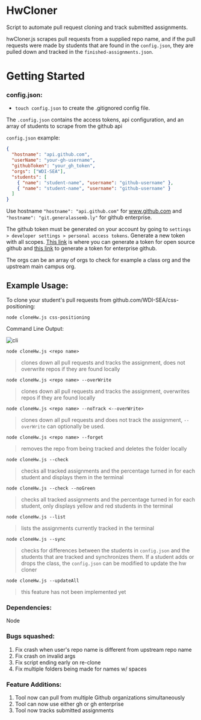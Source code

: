 # HwCloner

Script to automate pull request cloning and track submitted assignments.

hwCloner.js scrapes pull requests from a supplied repo name, and if the pull requests were made by students that are found in the `config.json`, they are pulled down and tracked in the `finished-assignments.json`.

# Getting Started

### config.json:

* `touch config.json` to create the .gitignored config file. 

The `.config.json` contains the access tokens, api configuration, and an array of students to scrape from the github api

`config.json` example:

```json
{ 
  "hostname": "api.github.com",
  "userName": "your-gh-username",
  "githubToken": "your_gh_token",
  "orgs": ["WDI-SEA"],
  "students": [
    { "name": "student-name", "username": "github-username" },
    { "name": "student-name", "username": "github-username" }
  ]
}
```

Use hostname `"hostname": "api.github.com"` for www.github.com and `"hostname": "git.generalassemb.ly"` for github enterprise.

The github token must be generated on your account by going to `settings > developer settings > personal access tokens`. Generate a new token with all scopes. [This link](https://github.com/settings/tokens) is where you can generate a token for open source github and [this link](https://git.generalassemb.ly/settings/tokens) to generate a token for enterprise github.

The orgs can be an array of orgs to check for example a class org and the upstream main campus org. 

## Example Usage:

To clone your student's pull requests from github.com/WDI-SEA/css-positioning:

`node cloneHw.js css-positioning`

Command Line Output: 

![cli](https://i.imgur.com/iWJS5RI.png)

`node cloneHw.js <repo name>`

> clones down all pull requests and tracks the assignment, does not overwrite repos if they are found locally

`node cloneHw.js <repo name> --overWrite`

> clones down all pull requests and tracks the assignment, overwrites repos if they are found locally

`node cloneHw.js <repo name> --noTrack <--overWrite>`

> clones down all pull requests and does not track the assignment, `--overWrite` can optionally be used.

`node cloneHw.js <repo name> --forget`

> removes the repo from being tracked and deletes the folder locally

`node cloneHw.js --check` 

> checks all tracked assignments and the percentage turned in for each student and displays them in the terminal

`node cloneHw.js --check --noGreen` 

> checks all tracked assignments and the percentage turned in for each student, only displays yellow and red students in the terminal

`node cloneHw.js --list`

> lists the assignments currently tracked in the terminal

`node cloneHw.js --sync`

> checks for differences between the students in `config.json` and the students that are tracked and synchronizes  them. If a student adds or drops the class, the `config.json` can be modified to update the hw cloner

`node cloneHw.js --updateAll`

> this feature has not been implemented yet

### Dependencies:

Node

### Bugs squashed:

1. Fix crash when user's repo name is different from upstream repo name
2. Fix crash on invalid args
3. Fix script ending early on re-clone 
4. Fix multiple folders being made for names w/ spaces

### Feature Additions:

1. Tool now can pull from multiple Github organizations simultaneously
2. Tool can now use either gh or gh enterprise
3. Tool now tracks submitted assignments

